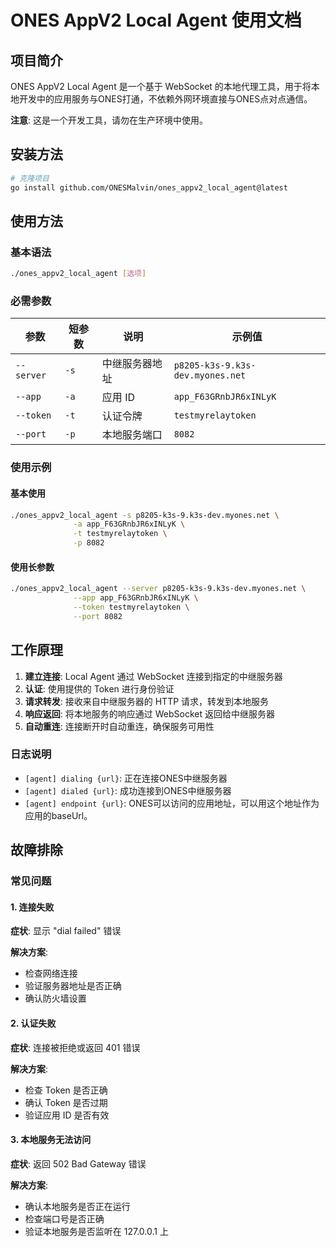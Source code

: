 # ONES AppV2 Local Agent 使用文档

## 项目简介

ONES AppV2 Local Agent 是一个基于 WebSocket 的本地代理工具，用于将本地开发中的应用服务与ONES打通，不依赖外网环境直接与ONES点对点通信。

**注意**: 这是一个开发工具，请勿在生产环境中使用。

## 安装方法

```bash
# 克隆项目
go install github.com/ONESMalvin/ones_appv2_local_agent@latest
```


## 使用方法

### 基本语法

```bash
./ones_appv2_local_agent [选项]
```

### 必需参数

| 参数 | 短参数 | 说明 | 示例值 |
|------|--------|------|--------|
| `--server` | `-s` | 中继服务器地址 | `p8205-k3s-9.k3s-dev.myones.net` |
| `--app` | `-a` | 应用 ID | `app_F63GRnbJR6xINLyK` |
| `--token` | `-t` | 认证令牌 | `testmyrelaytoken` |
| `--port` | `-p` | 本地服务端口 | `8082` |

### 使用示例

#### 基本使用

```bash
./ones_appv2_local_agent -s p8205-k3s-9.k3s-dev.myones.net \
              -a app_F63GRnbJR6xINLyK \
              -t testmyrelaytoken \
              -p 8082
```

#### 使用长参数

```bash
./ones_appv2_local_agent --server p8205-k3s-9.k3s-dev.myones.net \
              --app app_F63GRnbJR6xINLyK \
              --token testmyrelaytoken \
              --port 8082
```

## 工作原理

1. **建立连接**: Local Agent 通过 WebSocket 连接到指定的中继服务器
2. **认证**: 使用提供的 Token 进行身份验证
3. **请求转发**: 接收来自中继服务器的 HTTP 请求，转发到本地服务
4. **响应返回**: 将本地服务的响应通过 WebSocket 返回给中继服务器
5. **自动重连**: 连接断开时自动重连，确保服务可用性

### 日志说明

- `[agent] dialing {url}`: 正在连接ONES中继服务器
- `[agent] dialed {url}`: 成功连接到ONES中继服务器
- `[agent] endpoint {url}`: ONES可以访问的应用地址，可以用这个地址作为应用的baseUrl。

## 故障排除

### 常见问题

#### 1. 连接失败

**症状**: 显示 "dial failed" 错误

**解决方案**:
- 检查网络连接
- 验证服务器地址是否正确
- 确认防火墙设置

#### 2. 认证失败

**症状**: 连接被拒绝或返回 401 错误

**解决方案**:
- 检查 Token 是否正确
- 确认 Token 是否过期
- 验证应用 ID 是否有效

#### 3. 本地服务无法访问

**症状**: 返回 502 Bad Gateway 错误

**解决方案**:
- 确认本地服务是否正在运行
- 检查端口号是否正确
- 验证本地服务是否监听在 127.0.0.1 上



